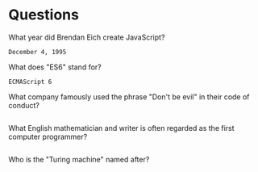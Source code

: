 # Questions

What year did Brendan Eich create JavaScript?

```
December 4, 1995
```

What does "ES6" stand for?

```
ECMAScript 6
```

What company famously used the phrase "Don't be evil" in their code of conduct?

```

```

What English mathematician and writer is often regarded as the first computer programmer?

```

```

Who is the "Turing machine" named after?

```

```
